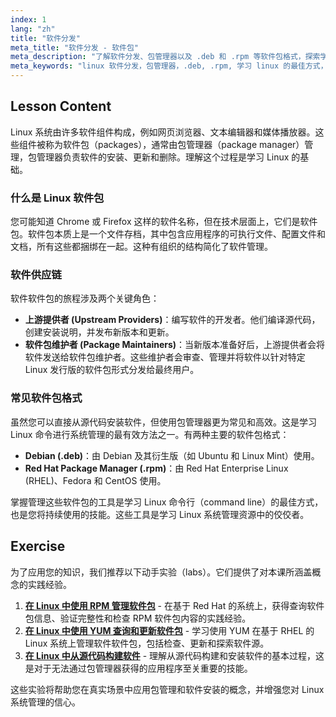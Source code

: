 ```yaml
---
index: 1
lang: "zh"
title: "软件分发"
meta_title: "软件分发 - 软件包"
meta_description: "了解软件分发、包管理器以及 .deb 和 .rpm 等软件包格式，探索学习 Linux 的最佳途径。这是我们免费 Linux 认证课程的关键部分。"
meta_keywords: "linux 软件分发，包管理器，.deb, .rpm, 学习 linux 的最佳方式，免费 linux 认证课程，学习 linux 的最佳资源，学习 linux 命令行最佳方式，软件安装"
---
```


## Lesson Content

Linux 系统由许多软件组件构成，例如网页浏览器、文本编辑器和媒体播放器。这些组件被称为软件包（packages），通常由包管理器（package manager）管理，包管理器负责软件的安装、更新和删除。理解这个过程是学习 Linux 的基础。

### 什么是 Linux 软件包

您可能知道 Chrome 或 Firefox 这样的软件名称，但在技术层面上，它们是软件包。软件包本质上是一个文件存档，其中包含应用程序的可执行文件、配置文件和文档，所有这些都捆绑在一起。这种有组织的结构简化了软件管理。

### 软件供应链

软件软件包的旅程涉及两个关键角色：

- **上游提供者 (Upstream Providers)**：编写软件的开发者。他们编译源代码，创建安装说明，并发布新版本和更新。
- **软件包维护者 (Package Maintainers)**：当新版本准备好后，上游提供者会将软件发送给软件包维护者。这些维护者会审查、管理并将软件以针对特定 Linux 发行版的软件包形式分发给最终用户。

### 常见软件包格式

虽然您可以直接从源代码安装软件，但使用包管理器更为常见和高效。这是学习 Linux 命令进行系统管理的最有效方法之一。有两种主要的软件包格式：

- **Debian (.deb)**：由 Debian 及其衍生版（如 Ubuntu 和 Linux Mint）使用。
- **Red Hat Package Manager (.rpm)**：由 Red Hat Enterprise Linux (RHEL)、Fedora 和 CentOS 使用。

掌握管理这些软件包的工具是学习 Linux 命令行（command line）的最佳方式，也是您将持续使用的技能。这些工具是学习 Linux 系统管理资源中的佼佼者。

## Exercise

为了应用您的知识，我们推荐以下动手实验（labs）。它们提供了对本课所涵盖概念的实践经验。

1.  **[在 Linux 中使用 RPM 管理软件包](https://labex.io/zh/labs/rhel-managing-packages-with-rpm-in-linux-590868)** - 在基于 Red Hat 的系统上，获得查询软件包信息、验证完整性和检查 RPM 软件包内容的实践经验。
2.  **[在 Linux 中使用 YUM 查询和更新软件包](https://labex.io/zh/labs/rhel-query-and-update-packages-with-yum-in-linux-590869)** - 学习使用 YUM 在基于 RHEL 的 Linux 系统上管理软件软件包，包括检查、更新和探索软件源。
3.  **[在 Linux 中从源代码构建软件](https://labex.io/zh/labs/comptia-build-software-from-source-code-in-linux-590853)** - 理解从源代码构建和安装软件的基本过程，这是对于无法通过包管理器获得的应用程序至关重要的技能。

这些实验将帮助您在真实场景中应用包管理和软件安装的概念，并增强您对 Linux 系统管理的信心。
